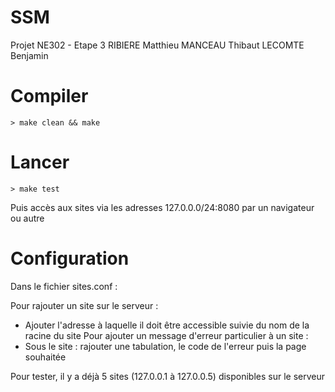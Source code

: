 # SSM
Projet NE302 - Etape 3
RIBIERE Matthieu
MANCEAU Thibaut
LECOMTE Benjamin

# Compiler
```
> make clean && make 
```

# Lancer
```
> make test
```
Puis accès aux sites via les adresses 127.0.0.0/24:8080 par un navigateur ou autre


# Configuration
Dans le fichier sites.conf :

Pour rajouter un site sur le serveur :
  - Ajouter l'adresse à laquelle il doit être accessible suivie du nom de la racine du site
Pour ajouter un message d'erreur particulier à un site :
  - Sous le site : rajouter une tabulation, le code de l'erreur puis la page souhaitée

Pour tester, il y a déjà 5 sites (127.0.0.1 à 127.0.0.5) disponibles sur le serveur
